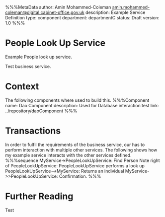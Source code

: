 %%%MetaData
author: Amin Mohammed-Coleman <amin.mohammed-coleman@digital.cabinet-office.gov.uk>
description: Example Service Definition 
type: component
department: departmentC
status: Draft
version: 1.0
%%%


# People Look Up Service

Example People look up service.

Test business service.

# Context

The following components where used to build this.
%%%Component
name: Dao Component
description: Used for Database interaction test
link: ../repository/daoComponent
%%%  



# Transactions
In order to fulfil the requirements of the business service, our has to perform interaction with multiple other services. The following shows how my example service interacts with the other services defined.
%%%sequence
MyService->PeopleLookUpService: Find Person
Note right of PeopleLookUpService: PeopleLookUpService performs a look up
PeopleLookUpService-->MyService: Returns an individual
MyService->>PeopleLookUpService: Confirmation.
%%%


# Further Reading

Test	


